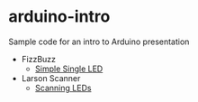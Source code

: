 # arduino-intro
Sample code for an intro to Arduino presentation

* FizzBuzz
  * [Simple Single LED](fizzbuzz-simple/README.md) 
* Larson Scanner
  * [Scanning LEDs](larson-scanner/)
